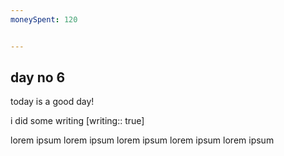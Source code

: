 ```yaml
---
moneySpent: 120


---
```

## day no 6
today is a good day!
 

i did some writing [writing:: true]

lorem ipsum lorem ipsum lorem ipsum lorem ipsum lorem ipsum
